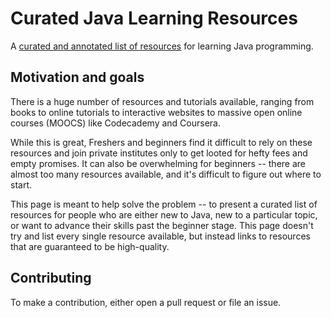 # Curated Java Learning Resources

A [curated and annotated list of resources][resources] for learning Java programming.

  [resources]: https://github.com/BhendiGawaar/curated-java-resources/blob/master/resources.md

## Motivation and goals

There is a huge number of resources and tutorials
available, ranging from books to online tutorials to interactive websites to massive open online courses (MOOCS)
like Codecademy and Coursera.

While this is great, Freshers and beginners find it difficult to rely on these resources and join private institutes only to get looted for hefty fees and empty promises. It can also be overwhelming for beginners -- there are almost
too many resources available, and it's difficult to figure out where to start.

This page is meant to help solve the problem -- to present a curated list of
resources for people who are either new to Java, new to a particular topic,
or want to advance their skills past the beginner stage. This page doesn't try and
list every single resource available, but instead links to resources that are
guaranteed to be high-quality.

## Contributing

To make a contribution, either open a pull request or file an issue.
